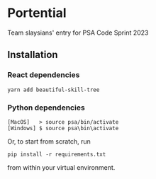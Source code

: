 # Portential

Team slaysians' entry for PSA Code Sprint 2023

## Installation

### React dependencies

```
yarn add beautiful-skill-tree
```

### Python dependencies

```
[MacOS]   > source psa/bin/activate
[Windows] $ source psa\bin\activate
```

Or, to start from scratch, run

```
pip install -r requirements.txt
```

from within your virtual environment.
